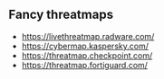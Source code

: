 ## Fancy threatmaps
- https://livethreatmap.radware.com/
- https://cybermap.kaspersky.com/
- https://threatmap.checkpoint.com/
- https://threatmap.fortiguard.com/
